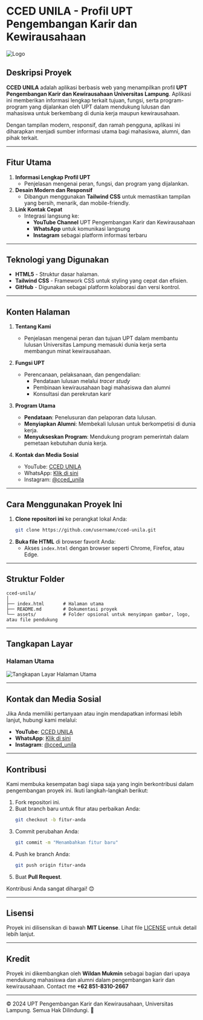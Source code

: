 # CCED UNILA - Profil UPT Pengembangan Karir dan Kewirausahaan

![Logo](https://via.placeholder.com/150) <!-- Gantilah dengan link logo resmi jika tersedia -->

## Deskripsi Proyek

**CCED UNILA** adalah aplikasi berbasis web yang menampilkan profil **UPT Pengembangan Karir dan Kewirausahaan Universitas Lampung**. Aplikasi ini memberikan informasi lengkap terkait tujuan, fungsi, serta program-program yang dijalankan oleh UPT dalam mendukung lulusan dan mahasiswa untuk berkembang di dunia kerja maupun kewirausahaan.

Dengan tampilan modern, responsif, dan ramah pengguna, aplikasi ini diharapkan menjadi sumber informasi utama bagi mahasiswa, alumni, dan pihak terkait.

---

## Fitur Utama

1. **Informasi Lengkap Profil UPT**
   - Penjelasan mengenai peran, fungsi, dan program yang dijalankan.
2. **Desain Modern dan Responsif**
   - Dibangun menggunakan **Tailwind CSS** untuk memastikan tampilan yang bersih, menarik, dan mobile-friendly.
3. **Link Kontak Cepat**
   - Integrasi langsung ke:
     - **YouTube Channel** UPT Pengembangan Karir dan Kewirausahaan
     - **WhatsApp** untuk komunikasi langsung
     - **Instagram** sebagai platform informasi terbaru

---

## Teknologi yang Digunakan

- **HTML5** - Struktur dasar halaman.
- **Tailwind CSS** - Framework CSS untuk styling yang cepat dan efisien.
- **GitHub** - Digunakan sebagai platform kolaborasi dan versi kontrol.

---

## Konten Halaman

1. **Tentang Kami**
   - Penjelasan mengenai peran dan tujuan UPT dalam membantu lulusan Universitas Lampung memasuki dunia kerja serta membangun minat kewirausahaan.
2. **Fungsi UPT**

   - Perencanaan, pelaksanaan, dan pengendalian:
     - Pendataan lulusan melalui _tracer study_
     - Pembinaan kewirausahaan bagi mahasiswa dan alumni
     - Konsultasi dan perekrutan karir

3. **Program Utama**

   - **Pendataan**: Penelusuran dan pelaporan data lulusan.
   - **Menyiapkan Alumni**: Membekali lulusan untuk berkompetisi di dunia kerja.
   - **Menyukseskan Program**: Mendukung program pemerintah dalam pemetaan kebutuhan dunia kerja.

4. **Kontak dan Media Sosial**
   - YouTube: [CCED UNILA](https://www.youtube.com/@cced_unila)
   - WhatsApp: [Klik di sini](https://api.whatsapp.com/send?phone=6285769510880&text=Tabik%20Pun!!!%20Halo%20Ibu%20Shinta,%20perkenalkan%20Nama%20Saya%20)
   - Instagram: [@cced_unila](https://www.instagram.com/cced_unila)

---

## Cara Menggunakan Proyek Ini

1. **Clone repositori ini** ke perangkat lokal Anda:
   ```bash
   git clone https://github.com/username/cced-unila.git
   ```
2. **Buka file HTML** di browser favorit Anda:
   - Akses `index.html` dengan browser seperti Chrome, Firefox, atau Edge.

---

## Struktur Folder

```plaintext
cced-unila/
│
├── index.html       # Halaman utama
├── README.md        # Dokumentasi proyek
└── assets/          # Folder opsional untuk menyimpan gambar, logo, atau file pendukung
```

---

## Tangkapan Layar

### Halaman Utama

![Tangkapan Layar Halaman Utama](https://via.placeholder.com/800x400) <!-- Ganti dengan screenshot asli -->

---

## Kontak dan Media Sosial

Jika Anda memiliki pertanyaan atau ingin mendapatkan informasi lebih lanjut, hubungi kami melalui:

- **YouTube**: [CCED UNILA](https://www.youtube.com/@cced_unila)
- **WhatsApp**: [Klik di sini](https://api.whatsapp.com/send?phone=6285769510880&text=Tabik%20Pun!!!%20Halo%20Ibu%20Shinta,%20perkenalkan%20Nama%20Saya%20)
- **Instagram**: [@cced_unila](https://www.instagram.com/cced_unila)

---

## Kontribusi

Kami membuka kesempatan bagi siapa saja yang ingin berkontribusi dalam pengembangan proyek ini. Ikuti langkah-langkah berikut:

1. Fork repositori ini.
2. Buat branch baru untuk fitur atau perbaikan Anda:
   ```bash
   git checkout -b fitur-anda
   ```
3. Commit perubahan Anda:
   ```bash
   git commit -m "Menambahkan fitur baru"
   ```
4. Push ke branch Anda:
   ```bash
   git push origin fitur-anda
   ```
5. Buat **Pull Request**.

Kontribusi Anda sangat dihargai! 😊

---

## Lisensi

Proyek ini dilisensikan di bawah **MIT License**. Lihat file [LICENSE](LICENSE) untuk detail lebih lanjut.

---

## Kredit

Proyek ini dikembangkan oleh **Wildan Mukmin** sebagai bagian dari upaya mendukung mahasiswa dan alumni dalam pengembangan karir dan kewirausahaan. Contact me **+62 851-8310-2667**

---

&copy; 2024 UPT Pengembangan Karir dan Kewirausahaan, Universitas Lampung. Semua Hak Dilindungi. 🚀

